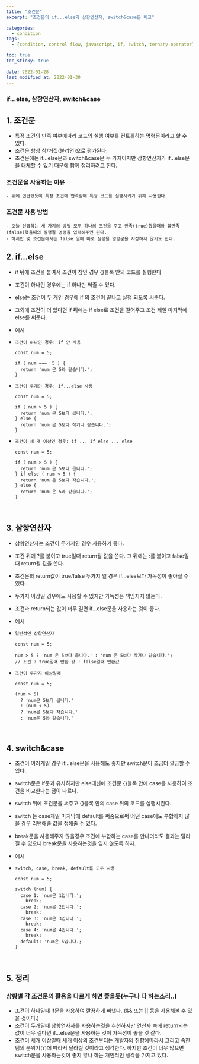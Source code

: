 ```yaml
---
title: "조건문"
excerpt: "조건문의 if...else와 삼항연산자, switch&case문 비교"

categories:
  - condition
tags:
  - [condition, control flow, javascript, if, switch, ternary operator]

toc: true
toc_sticky: true
 
date: 2022-01-28
last_modified_at: 2022-01-30
---
```


### if...else, 삼항연산자, switch&case

## 1. 조건문

  - 특정 조건의 만족 여부에따라 코드의 실행 여부를 컨트롤하는 명령문이라고 할 수 있다.
  - 조건은 항상 참/거짓(불리언)으로 평가된다.
  - 조건문에는 if...else문과 switch&case문 두 가지이지만 삼항연산자가 if...else문을 대체할 수 있기 때문에 함께 정리하려고 한다.


  ### 조건문을 사용하는 이유
    - 위에 언급했듯이 특정 조건에 만족할때 특정 코드를 실행시키기 위해 사용한다.


  ### 조건문 사용 방법
    - 오늘 언급하는 세 가지의 방법 모두 하나의 조건을 주고 만족(true)했을때와 불만족(false)했을때의 실행될 명령을 입력해주면 된다.
    - 하지만 몇 조건문에서는 false 일때 따로 실행될 명령문을 지정하지 않기도 한다.


## 2. if...else

  - if 뒤에 조건을 붙여서 조건이 참인 경우 {}블록 안의 코드를 실행한다
  - 조건이 하나인 경우에는 if 하나만 써줄 수 있다.
  - else는 조건이 두 개인 경우에 if 의 조건이 끝나고 실행 되도록 써준다.
  - 그외에 조건이 더 있다면 if 뒤에는 if else로 조건을 걸어주고 조건 제일 마지막에 else를 써준다.

  - 예시

  - `조건이 하나인 경우: if 만 사용`
    ```
    const num = 5;

    if ( num ===  5 ) {
      return 'num 은 5와 같습니다.';
    }
    ```

  - `조건이 두개인 경우: if...else 사용`
    ```
    const num = 5;

    if ( num > 5 ) {
      return 'num 은 5보다 큽니다.';
    } else {
      return 'num 은 5보다 작거나 같습니다.';
    }
    ```


  - `조건이 세 개 이상인 경우: if ... if else ... else`
    ```
    const num = 5;

    if ( num > 5 ) {
      return 'num 은 5보다 큽니다.';
    } if else ( num < 5 ) {
      return 'num 은 5보다 작습니다.';
    } else {
      return 'num 은 5와 같습니다.';
    }
    ```

<br>

## 3. 삼항연산자

  - 삼항연산자는 조건이 두가지인 경우 사용하기 좋다.
  - 조건 뒤에 ?를 붙이고 true일때 return될 값을 쓴다. 그 뒤에는 :를 붙이고 false일때 return될 값을 쓴다.
  - 조건문의 return값이 true/false 두가지 일 경우 if...else보다 가독성이 좋아질 수 있다.
  - 두가지 이상일 경우에도 사용할 수 있지만 가독성은 책임지지 않는다.
  - 조건과 return되는 값이 너무 길면 if...else문을 사용하는 것이 좋다.


  - 예시

  - `일반적인 삼항연산자`
    ```
    const num = 5;

    num > 5 ? 'num 은 5보다 큽니다.' : 'num 은 5보다 작거나 같습니다.';
    // 조건 ? true일때 반환 값 : false일때 반환값
    ```

  - `조건이 두가지 이상일때`
    ```
    const num = 5;

    (num > 5)
      ? 'num은 5보다 큽니다.'
      : (num < 5)
      ? 'num은 5보다 작습니다.'
      : 'num은 5와 같습니다.'
    ```

    <br>

## 4. switch&case

  - 조건이 여러개일 경우 if...else문을 사용해도 좋지만 switch문이 조금더 깔끔할 수 있다.
  - switch문은 if문과 유사하지만 else대신에 조건문 {}블록 안에 case를 사용하여 조건을 비교한다는 점이 다르다.
  - switch 뒤에 조건문을 써주고 {}블록 안의 case 뒤의 코드를 실행시킨다.
  - switch 는 case제일 마지막에 default를 써줌으로써 어떤 case에도 부합하지 않을 경우 리턴해줄 값을 정해줄 수 있다.
  - break문을 사용해주지 않을경우 조건에 부합하는 case를 만나더라도 결과는 달라질 수 있으니 break문을 사용하는것을 잊지 않도록 하자.

  - 예시

  - `switch, case, break, default를 모두 사용`
    ```
    const num = 5;

    switch (num) {
      case 1: 'num은 1입니다.';
        break;
      case 2: 'num은 2입니다.';
        break;
      case 3: 'num은 3입니다.';
        break;
      case 4: 'num은 4입니다.';
        break;
      default: 'num은 5입니다.;
    }
    ```

<br>

## 5. 정리

### 상황별 각 조건문의 활용을 다르게 하면 좋을듯(누구나 다 하는소리..)
  - 조건이 하나일때
    if문을 사용하여 깔끔하게 빼낸다.
    (&& 또는 || 등을 사용해볼 수 있을 것이다.)
  - 조건이 두개일때
    삼항연사자를 사용하는것을 추천하지만 연산자 속에 return되는 값이 너무 길다면 if...else문을 사용하는 것이 가독성이 좋을 것 같다.
  - 조건이 세개 이상일때
    세개 이상의 조건부터는 개발자의 취향에따라서 그리고 속한 팀의 분위기(?)에 따라서 달라질 것이라고 생각한다.
    하지만 조건이 너무 많으면 switch문을 사용하는것이 좋지 않나 하는 개인적인 생각을 가지고 있다.
